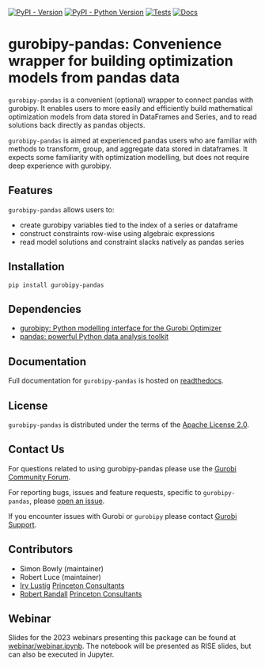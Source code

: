 [![PyPI - Version](https://img.shields.io/pypi/v/gurobipy-pandas.svg)](https://pypi.org/project/gurobipy-pandas)
[![PyPI - Python Version](https://img.shields.io/pypi/pyversions/gurobipy-pandas.svg)](https://pypi.org/project/gurobipy-pandas)
[![Tests](https://github.com/Gurobi/gurobipy-pandas/actions/workflows/test.yml/badge.svg?branch=main)](https://github.com/Gurobi/gurobipy-pandas/actions/workflows/test.yml?query=branch%3Amain++)
[![Docs](https://readthedocs.com/projects/gurobi-optimization-gurobipy-pandas/badge/?version=latest)](https://gurobi-optimization-gurobipy-pandas.readthedocs-hosted.com/en/latest)

# gurobipy-pandas: Convenience wrapper for building optimization models from pandas data

`gurobipy-pandas` is a convenient (optional) wrapper to connect pandas with gurobipy. It enables users to more easily and efficiently build mathematical optimization models from data stored in DataFrames and Series, and to read solutions back directly as pandas objects.

`gurobipy-pandas` is aimed at experienced pandas users who are familiar with methods to transform, group, and aggregate data stored in dataframes. It expects some familiarity with optimization modelling, but does not require deep experience with gurobipy.

## Features

`gurobipy-pandas` allows users to:

- create gurobipy variables tied to the index of a series or dataframe
- construct constraints row-wise using algebraic expressions
- read model solutions and constraint slacks natively as pandas series

## Installation

```console
pip install gurobipy-pandas
```

## Dependencies

- [gurobipy: Python modelling interface for the Gurobi Optimizer](https://pypi.org/project/gurobipy/)
- [pandas: powerful Python data analysis toolkit](https://pypi.org/project/pandas/)

## Documentation

Full documentation for `gurobipy-pandas` is hosted on [readthedocs](https://gurobi-optimization-gurobipy-pandas.readthedocs-hosted.com/en/latest).

## License

`gurobipy-pandas` is distributed under the terms of the [Apache License 2.0](https://spdx.org/licenses/Apache-2.0.html).

## Contact Us

For questions related to using gurobipy-pandas please use the [Gurobi Community Forum](https://support.gurobi.com/hc/en-us/community/topics/10373864542609-GitHub-Projects>).

For reporting bugs, issues and feature requests, specific to `gurobipy-pandas`, please [open an issue](https://github.com/Gurobi/gurobipy-pandas/issues).

If you encounter issues with Gurobi or `gurobipy` please contact [Gurobi Support](https://support.gurobi.com/hc/en-us).

## Contributors

- Simon Bowly (maintainer)
- Robert Luce (maintainer)
- [Irv Lustig](https://github.com/Dr-Irv) [Princeton Consultants](http://www.princetonoptimization.com)
- [Robert Randall](https://github.com/rrandall1471) [Princeton Consultants](http://www.princetonoptimization.com)

## Webinar

Slides for the 2023 webinars presenting this package can be found at [webinar/webinar.ipynb](https://github.com/Gurobi/gurobipy-pandas/blob/main/webinar/webinar.ipynb). The notebook will be presented as RISE slides, but can also be executed in Jupyter.
